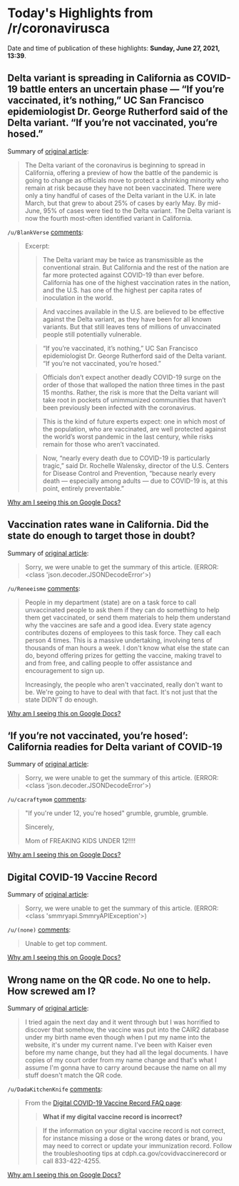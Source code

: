 # Today's Highlights from /r/coronavirusca

Date and time of publication of these highlights: **Sunday, June 27, 2021, 13:39**.

## Delta variant is spreading in California as COVID-19 battle enters an uncertain phase — “If you’re vaccinated, it’s nothing,” UC San Francisco epidemiologist Dr. George Rutherford said of the Delta variant. “If you’re not vaccinated, you’re hosed.”

Summary of [original article](https://www.latimes.com/california/story/2021-06-24/covid-19-delta-variant-spread-california-how-bad-is-it):

> The Delta variant of the coronavirus is beginning to spread in California, offering a preview of how the battle of the pandemic is going to change as officials move to protect a shrinking minority who remain at risk because they have not been vaccinated. There were only a tiny handful of cases of the Delta variant in the U.K. in late March, but that grew to about 25% of cases by early May. By mid-June, 95% of cases were tied to the Delta variant. The Delta variant is now the fourth most-often identified variant in California.

`/u/BlankVerse` [comments](https://www.reddit.com/r/CoronavirusCA/comments/o761j2/delta_variant_is_spreading_in_california_as/):

> Excerpt: 
> 
> > The Delta variant may be twice as transmissible as the conventional strain. But California and the rest of the nation are far more protected against COVID-19 than ever before. California has one of the highest vaccination rates in the nation, and the U.S. has one of the highest per capita rates of inoculation in the world.
> 
> > And vaccines available in the U.S. are believed to be effective against the Delta variant, as they have been for all known variants. But that still leaves tens of millions of unvaccinated people still potentially vulnerable.
> 
> > “If you’re vaccinated, it’s nothing,” UC San Francisco epidemiologist Dr. George Rutherford said of the Delta variant. “If you’re not vaccinated, you’re hosed.”
> 
> > Officials don’t expect another deadly COVID-19 surge on the order of those that walloped the nation three times in the past 15 months. Rather, the risk is more that the Delta variant will take root in pockets of unimmunized communities that haven’t been previously been infected with the coronavirus.
> 
> > This is the kind of future experts expect: one in which most of the population, who are vaccinated, are well protected against the world’s worst pandemic in the last century, while risks remain for those who aren’t vaccinated.
> 
> > Now, “nearly every death due to COVID-19 is particularly tragic,” said Dr. Rochelle Walensky, director of the U.S. Centers for Disease Control and Prevention, “because nearly every death — especially among adults — due to COVID-19 is, at this point, entirely preventable.”

[Why am I seeing this on Google Docs?](https://docs.google.com/document/d/1Dc6We63vOXIZsc0op-Bt4abqkYjXzOigalQqFxmvvbM/edit?usp=sharing)

## Vaccination rates wane in California. Did the state do enough to target those in doubt?

Summary of [original article](https://www.latimes.com/california/story/2021-06-27/california-vaccination-rates-wane-amid-debate-over-strategy):

> Sorry, we were unable to get the summary of this article. (ERROR: <class 'json.decoder.JSONDecodeError'>)

`/u/Reneeisme` [comments](https://www.reddit.com/r/CoronavirusCA/comments/o917mb/vaccination_rates_wane_in_california_did_the/):

> People in my department (state) are on a task force to call unvaccinated people to ask them if they can do something to help them get vaccinated, or send them materials to help them understand why the vaccines are safe and a good idea.  Every state agency contributes dozens of employees to this task force.  They call each person 4 times.  This is a massive undertaking, involving 
>  tens of thousands of man hours a week.  I don't know what else the state can do, beyond offering prizes for getting the vaccine, making travel to and from free, and calling people to offer assistance and encouragement to sign up.  
> 
> Increasingly, the people  who aren't vaccinated, really don't want to be.  We're going to have to deal with that fact.  It's not just that the state DIDN'T do enough.

[Why am I seeing this on Google Docs?](https://docs.google.com/document/d/1Dc6We63vOXIZsc0op-Bt4abqkYjXzOigalQqFxmvvbM/edit?usp=sharing)

## ‘If you’re not vaccinated, you’re hosed’: California readies for Delta variant of COVID-19

Summary of [original article](https://www.oregonlive.com/coronavirus/2021/06/if-youre-not-vaccinated-youre-hosed-california-readies-for-delta-variant-of-covid-19.html):

> Sorry, we were unable to get the summary of this article. (ERROR: <class 'json.decoder.JSONDecodeError'>)

`/u/cacraftymom` [comments](https://www.reddit.com/r/CoronavirusCA/comments/o8bcnq/if_youre_not_vaccinated_youre_hosed_california/):

> "If you're under 12, you're hosed"  grumble, grumble, grumble. 
> 
> Sincerely,
> 
> Mom of FREAKING KIDS UNDER 12!!!!

[Why am I seeing this on Google Docs?](https://docs.google.com/document/d/1Dc6We63vOXIZsc0op-Bt4abqkYjXzOigalQqFxmvvbM/edit?usp=sharing)

## Digital COVID-19 Vaccine Record

Summary of [original article](https://myvaccinerecord.cdph.ca.gov/):

> Sorry, we were unable to get the summary of this article. (ERROR: <class 'smmryapi.SmmryAPIException'>)

`/u/(none)` [comments](https://www.reddit.com/r/CoronavirusCA/comments/o8jv45/digital_covid19_vaccine_record/):

> Unable to get top comment.

[Why am I seeing this on Google Docs?](https://docs.google.com/document/d/1Dc6We63vOXIZsc0op-Bt4abqkYjXzOigalQqFxmvvbM/edit?usp=sharing)

## Wrong name on the QR code. No one to help. How screwed am I?

Summary of [original article](https://www.reddit.com/r/CoronavirusCA/comments/o7b4zv/wrong_name_on_the_qr_code_no_one_to_help_how/):

> I tried again the next day and it went through but I was horrified to discover that somehow, the vaccine was put into the CAIR2 database under my birth name even though when I put my name into the website, it's under my current name. I've been with Kaiser even before my name change, but they had all the legal documents. I have copies of my court order from my name change and that's what I assume I'm gonna have to carry around because the name on all my stuff doesn't match the QR code.

`/u/DadaKitchenKnife` [comments](https://www.reddit.com/r/CoronavirusCA/comments/o7b4zv/wrong_name_on_the_qr_code_no_one_to_help_how/):

> From the [Digital COVID-19 Vaccine Record FAQ page](https://myvaccinerecord.cdph.ca.gov/faq):
> 
> > **What if my digital vaccine record is incorrect?**
> 
> > If the information on your digital vaccine record is not correct, for instance missing a dose or the wrong dates or brand, you may need to correct or update your immunization record. Follow the troubleshooting tips at cdph.ca.gov/covidvaccinerecord or call 833-422-4255.

[Why am I seeing this on Google Docs?](https://docs.google.com/document/d/1Dc6We63vOXIZsc0op-Bt4abqkYjXzOigalQqFxmvvbM/edit?usp=sharing)

